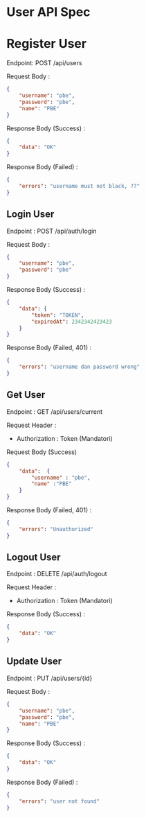 # User API Spec

# Register User

Endpoint: POST /api/users

Request Body :
```json
{
    "username": "pbe",
    "password": "pbe",
    "name": "PBE"
}
```

Response Body (Success) :
```json
{
    "data": "OK"
}
```

Response Body (Failed) :
```json
{
    "errors": "username must not black, ??"
}
```

## Login User

Endpoint : POST /api/auth/login

Request Body :
```json
{
    "username": "pbe",
    "password": "pbe"
}
```

Response Body (Success) :
```json
{
    "data": {
        "token": "TOKEN",
        "expiredAt": 2342342423423 
    }
}
```

Response Body (Failed, 401) :
```json
{
    "errors": "username dan password wrong"
}
```

## Get User

Endpoint : GET /api/users/current

Request Header :
- Authorization : Token (Mandatori)

Request Body (Success)
```json
{
    "data":  {
        "username" : "pbe",
        "name" :"PBE"
    }
}
```

Response Body (Failed, 401) :
```json
{
    "errors": "Unauthorized"
}
```

## Logout User

Endpoint : DELETE /api/auth/logout

Request Header :

- Authorization : Token (Mandatori)

Response Body (Success) :
```json
{
    "data": "OK"
}
```

## Update User
Endpoint : PUT /api/users/{id}

Request Body :
```json
{
    "username": "pbe",
    "password": "pbe",
    "name": "PBE"
}
```

Response Body (Success) :
```json
{
    "data": "OK"
}
```

Response Body (Failed) :
```json
{
    "errors": "user not found"
}
```
